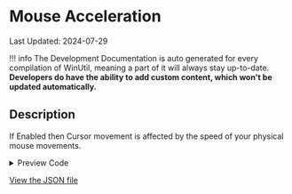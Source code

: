 ﻿# Mouse Acceleration

Last Updated: 2024-07-29


!!! info
     The Development Documentation is auto generated for every compilation of WinUtil, meaning a part of it will always stay up-to-date. **Developers do have the ability to add custom content, which won't be updated automatically.**


## Description

If Enabled then Cursor movement is affected by the speed of your physical mouse movements.

<!-- BEGIN CUSTOM CONTENT -->

<!-- END CUSTOM CONTENT -->

<details>
<summary>Preview Code</summary>

```json
{
    "Content":  "Mouse Acceleration",
    "Description":  "If Enabled then Cursor movement is affected by the speed of your physical mouse movements.",
    "category":  "Customize Preferences",
    "panel":  "2",
    "Order":  "a107_",
    "Type":  "Toggle"
}
```
</details>

<!-- BEGIN SECOND CUSTOM CONTENT -->

<!-- END SECOND CUSTOM CONTENT -->

[View the JSON file](https://github.com/ChrisTitusTech/winutil/tree/main/config/tweaks.json)


